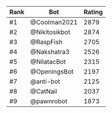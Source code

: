 Rank|Bot|Rating
---|---|---
#1|@Coolman2021|2879
#2|@Nikitosikbot|2874
#3|@RaspFish|2705
#4|@Nakshatra3|2526
#5|@NilatacBot|2315
#6|@OpeningsBot|2197
#7|@anti-bot|2125
#8|@CatNail|2037
#9|@pawnrobot|1873
